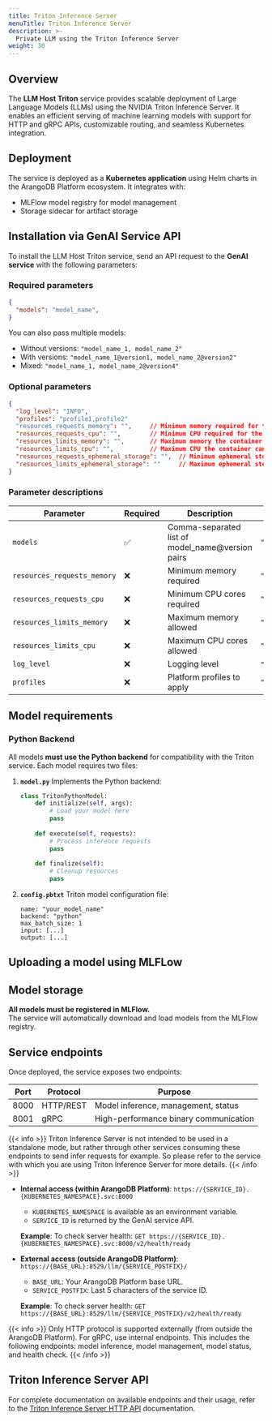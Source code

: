 ```yaml
---
title: Triton Inference Server
menuTitle: Triton Inference Server
description: >-
  Private LLM using the Triton Inference Server 
weight: 30
---
```


## Overview

The **LLM Host Triton** service provides scalable deployment of Large Language Models (LLMs) using the NVIDIA Triton Inference Server. It enables an efficient serving of machine learning models with support for HTTP and gRPC APIs, customizable routing, and seamless Kubernetes integration.

## Deployment

The service is deployed as a **Kubernetes application** using Helm charts in the ArangoDB Platform ecosystem. It integrates with:
- MLFlow model registry for model management
- Storage sidecar for artifact storage

## Installation via GenAI Service API

To install the LLM Host Triton service, send an API request to the **GenAI service** with the following parameters:

### Required parameters

```json
{
  "models": "model_name",
}
```
You can also pass multiple models:
- Without versions: `"model_name_1, model_name_2"`
- With versions: `"model_name_1@version1, model_name_2@version2"`
- Mixed: `"model_name_1, model_name_2@version4"`

### Optional parameters

```json
{
  "log_level": "INFO",
  "profiles": "profile1,profile2"
  "resources_requests_memory": "",     // Minimum memory required for the container
  "resources_requests_cpu": "",        // Minimum CPU required for the container
  "resources_limits_memory": "",       // Maximum memory the container can use
  "resources_limits_cpu": "",          // Maximum CPU the container can use
  "resources_requests_ephemeral_storage": "",  // Minimum ephemeral storage required for the container
  "resources_limits_ephemeral_storage": ""     // Maximum ephemeral storage the container can use
}
```

### Parameter descriptions

| Parameter | Required | Description | Example |
|-----------|----------|-------------|---------|
| `models` | ✅ | Comma-separated list of model_name@version pairs | `"mistral@1,t5@3"` |
| `resources_requests_memory` | ❌ | Minimum memory required | `"8Gi"` |
| `resources_requests_cpu` | ❌ | Minimum CPU cores required | `"2"` |
| `resources_limits_memory` | ❌ | Maximum memory allowed | `"16Gi"` |
| `resources_limits_cpu` | ❌ | Maximum CPU cores allowed | `"4"` |
| `log_level` | ❌ | Logging level | `"INFO"` (default) |
| `profiles` | ❌ | Platform profiles to apply | `"gpu,performance"` |

## Model requirements

### Python Backend

All models **must use the Python backend** for compatibility with the Triton service. Each model requires two files:

1. **`model.py`**
   Implements the Python backend:
   ```python
   class TritonPythonModel:
       def initialize(self, args):
           # Load your model here
           pass
       
       def execute(self, requests):
           # Process inference requests
           pass
           
       def finalize(self):
           # Cleanup resources
           pass
   ```

2. **`config.pbtxt`**
   Triton model configuration file:
   ```
   name: "your_model_name"
   backend: "python"
   max_batch_size: 1
   input: [...]
   output: [...]
   ```

## Uploading a model using MLFLow

<!-- Add instructions -->

## Model storage

**All models must be registered in MLFlow.**  
The service will automatically download and load models from the MLFlow registry.

<!-- Add instructions on how to create and upload a python-backend model? -->

## Service endpoints

Once deployed, the service exposes two endpoints:

| Port | Protocol | Purpose |
|------|----------|---------|
| 8000 | HTTP/REST | Model inference, management, status |
| 8001 | gRPC | High-performance binary communication |


{{< info >}}
Triton Inference Server is not intended to be used in a standalone mode, but rather through other services
consuming these endpoints to send infer requests for example. So please refer to the service with which you are using Triton Inference Server for more details.
{{< /info >}}

- **Internal access (within ArangoDB Platform)**:
  `https://{SERVICE_ID}.{KUBERNETES_NAMESPACE}.svc:8000`
  - `KUBERNETES_NAMESPACE` is available as an environment variable.
  - `SERVICE_ID` is returned by the GenAI service API.

  **Example**:
  To check server health:
  `GET https://{SERVICE_ID}.{KUBERNETES_NAMESPACE}.svc:8000/v2/health/ready`

- **External access (outside ArangoDB Platform)**:
  `https://{BASE_URL}:8529/llm/{SERVICE_POSTFIX}/`
  - `BASE_URL`: Your ArangoDB Platform base URL.
  - `SERVICE_POSTFIX`: Last 5 characters of the service ID.

  **Example**:
  To check server health:
  `GET https://{BASE_URL}:8529/llm/{SERVICE_POSTFIX}/v2/health/ready`

{{< info >}}
Only HTTP protocol is supported externally (from outside the ArangoDB Platform). For gRPC, use internal endpoints. This includes the following endpoints: model inference, model management, model status, and health check.
{{< /info >}}

## Triton Inference Server API

For complete documentation on available endpoints and their usage, refer to the [Triton Inference Server HTTP API](https://docs.nvidia.com/deeplearning/triton-inference-server/archives/triton_inference_server_1120/triton-inference-server-guide/docs/http_grpc_api.html#section-api-health) documentation.